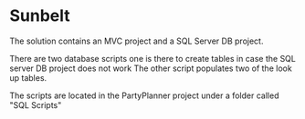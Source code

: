 # Sunbelt

The solution contains an MVC project and a SQL Server DB project.

There are two database scripts one is there to create tables in case the SQL server DB project does not work
The other script populates two of the look up tables.

The scripts are located in the PartyPlanner project under a folder called "SQL Scripts"


